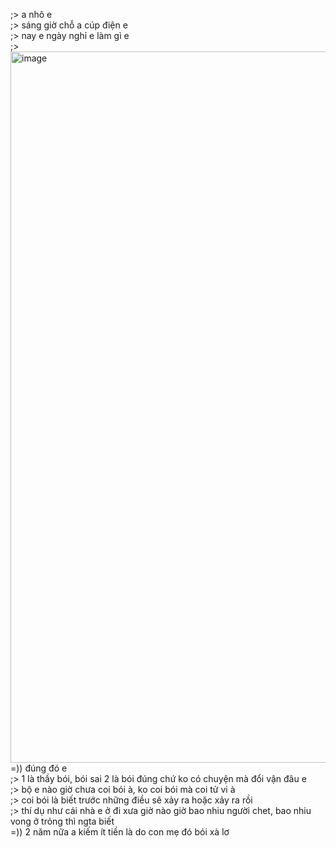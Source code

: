 ;> a nhô e<br>
;> sáng giờ chỗ a cúp điện e<br>
;> nay e ngày nghỉ e làm gì e<br>
;> <img width="1034" height="1138" alt="image" src="https://github.com/user-attachments/assets/69c42322-739e-4167-95e6-458606b35884" /><br>
=)) đúng đó e<br>
;> 1 là thầy bói, bói sai 2 là bói đúng chứ ko có chuyện mà đổi vận đâu e<br>
;> bộ e nào giờ chưa coi bói à, ko coi bói mà coi tử vi à<br>
;> coi bói là biết trước những điều sẽ xảy ra hoặc xảy ra rồi<br>
;> thí dụ như cái nhà e ở đi xưa giờ nào giờ bao nhiu người chet, bao nhiu vong ở trỏng thì ngta biết<br>
=)) 2 năm nữa a kiếm ít tiền là do con mẹ đó bói xà lơ
